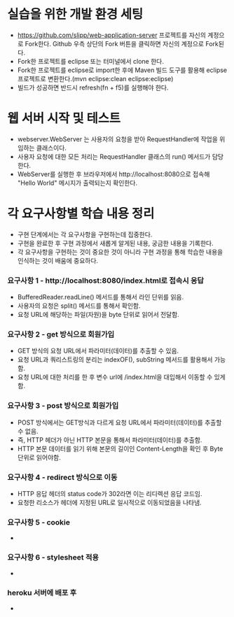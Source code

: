 # 실습을 위한 개발 환경 세팅
* https://github.com/slipp/web-application-server 프로젝트를 자신의 계정으로 Fork한다. Github 우측 상단의 Fork 버튼을 클릭하면 자신의 계정으로 Fork된다.
* Fork한 프로젝트를 eclipse 또는 터미널에서 clone 한다.
* Fork한 프로젝트를 eclipse로 import한 후에 Maven 빌드 도구를 활용해 eclipse 프로젝트로 변환한다.(mvn eclipse:clean eclipse:eclipse)
* 빌드가 성공하면 반드시 refresh(fn + f5)를 실행해야 한다.

# 웹 서버 시작 및 테스트
* webserver.WebServer 는 사용자의 요청을 받아 RequestHandler에 작업을 위임하는 클래스이다.
* 사용자 요청에 대한 모든 처리는 RequestHandler 클래스의 run() 메서드가 담당한다.
* WebServer를 실행한 후 브라우저에서 http://localhost:8080으로 접속해 "Hello World" 메시지가 출력되는지 확인한다.

# 각 요구사항별 학습 내용 정리
* 구현 단계에서는 각 요구사항을 구현하는데 집중한다. 
* 구현을 완료한 후 구현 과정에서 새롭게 알게된 내용, 궁금한 내용을 기록한다.
* 각 요구사항을 구현하는 것이 중요한 것이 아니라 구현 과정을 통해 학습한 내용을 인식하는 것이 배움에 중요하다. 

### 요구사항 1 - http://localhost:8080/index.html로 접속시 응답
* BufferedReader.readLine() 메서드를 통해서 라인 단위를 읽음.
* 사용자의 요청은 split() 메서드를 통해서 확인함.
* 요청 URL에 해당하는 파일(자원)을 byte 단위로 읽어서 전달함.

### 요구사항 2 - get 방식으로 회원가입
* GET 방식의 요청 URL에서 파라미터(데이터)를 추출할 수 있음.
* 요청 URL과 쿼리스트링의 분리는 indexOF(), subString 메서드를 활용해서 가능함.
* 요청 URL에 대한 처리를 한 후 변수 url에 /index.html을 대입해서 이동할 수 있게함.

### 요구사항 3 - post 방식으로 회원가입
* POST 방식에서는 GET방식과 다르게 요청 URL에서 파라미터(데이터)를 추출할 수 없음.
* 즉, HTTP 헤더가 아닌 HTTP 본문을 통해서 파라미터(데이터)를 추출함.
* HTTP 본문 데이터를 읽기 위해 본문의 길이인 Content-Length을 확인 후 Byte 단위로 읽어야함.

### 요구사항 4 - redirect 방식으로 이동
* HTTP 응답 헤더의 status code가 302라면 이는 리디렉션 응답 코드임.
* 요청한 리소스가 헤더에 지정된 URL로 일시적으로 이동되었음을 나타냄.

### 요구사항 5 - cookie
* 

### 요구사항 6 - stylesheet 적용
* 

### heroku 서버에 배포 후
* 